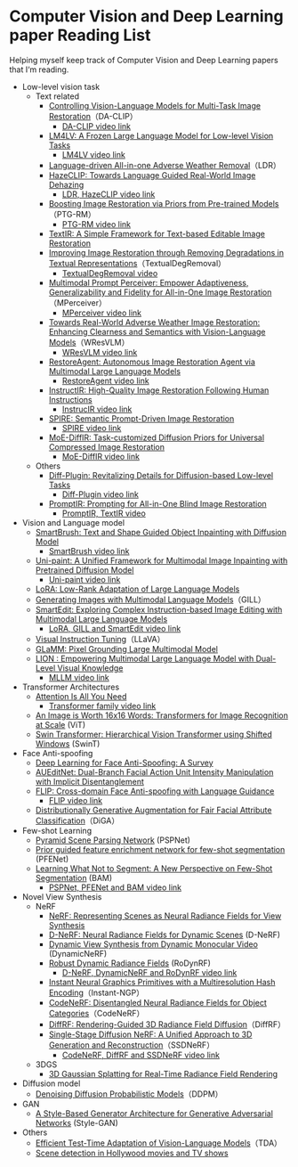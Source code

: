 # Computer Vision and Deep Learning paper Reading List
Helping myself keep track of Computer Vision and Deep Learning papers that I‘m reading.
- Low-level vision task
    - Text related
        - [Controlling Vision-Language Models for Multi-Task Image Restoration](https://arxiv.org/abs/2310.01018)（DA-CLIP）
            - [DA-CLIP video link](https://youtu.be/otI6hvgBRVQ) 
        - [LM4LV: A Frozen Large Language Model for Low-level Vision Tasks](https://arxiv.org/abs/2405.15734)
            - [LM4LV video link](https://youtu.be/ikggkpIweD0)
        - [Language-driven All-in-one Adverse Weather Removal](https://arxiv.org/abs/2312.01381)（LDR）
        - [HazeCLIP: Towards Language Guided Real-World Image Dehazing](https://arxiv.org/pdf/2407.13719)
            - [LDR, HazeCLIP video link](https://youtu.be/f1PFjp1tUYs)
        - [Boosting Image Restoration via Priors from Pre-trained Models](https://arxiv.org/abs/2403.06793)（PTG-RM）
            - [PTG-RM video link](https://youtu.be/kNsgio2s3B4)
        - [TextIR: A Simple Framework for Text-based Editable Image Restoration](https://arxiv.org/abs/2302.14736)
        - [Improving Image Restoration through Removing Degradations in Textual Representations](https://arxiv.org/abs/2312.17334)（TextualDegRemoval）
            - [TextualDegRemoval video](https://youtu.be/j_aE2tFn7no)
        - [Multimodal Prompt Perceiver: Empower Adaptiveness, Generalizability and Fidelity for All-in-One Image Restoration](https://arxiv.org/abs/2312.02918)（MPerceiver）
            - [MPerceiver video link](https://youtu.be/EEi-oWEqrJk)
        - [Towards Real-World Adverse Weather Image Restoration: Enhancing Clearness and Semantics with Vision-Language Models](https://arxiv.org/abs/2409.02101)（WResVLM）
            - [WResVLM video link](https://youtu.be/cgZTgasjCFE)
        - [RestoreAgent: Autonomous Image Restoration Agent via Multimodal Large Language Models](https://arxiv.org/abs/2407.18035)
            - [RestoreAgent video link](https://youtu.be/8hxzsDJ89Cw)
        - [InstructIR: High-Quality Image Restoration Following Human Instructions](https://arxiv.org/abs/2401.16468)
            - [InstrucIR video link](https://youtu.be/rrx_hYBGecI)
        - [SPIRE: Semantic Prompt-Driven Image Restoration](https://arxiv.org/abs/2312.11595)
            - [SPIRE video link](https://youtu.be/dn5EAClY7fk)
        - [MoE-DiffIR: Task-customized Diffusion Priors for Universal Compressed Image Restoration](https://arxiv.org/abs/2407.10833)
            - [MoE-DiffIR video link](https://youtu.be/j1SG9JNkLVE)
    - Others
        - [Diff-Plugin: Revitalizing Details for Diffusion-based Low-level Tasks](https://arxiv.org/abs/2403.00644)
            - [Diff-Plugin video link](https://youtu.be/lvFbKLWu5yU?si=DnAGCYZAvgljNl2d)
        - [PromptIR: Prompting for All-in-One Blind Image Restoration](https://arxiv.org/abs/2306.13090)
            - [PromptIR, TextIR video](https://youtu.be/ffhDnxRbkKw)
- Vision and Language model
    - [SmartBrush: Text and Shape Guided Object Inpainting with Diffusion Model](https://arxiv.org/abs/2212.05034)
        - [SmartBrush video link](https://youtu.be/ss-8EKYuvJo?si=GwoZpH5iYXiY0h1o)
    - [Uni-paint: A Unified Framework for Multimodal Image Inpainting with Pretrained Diffusion Model](https://arxiv.org/abs/2310.07222)
        - [Uni-paint video link](https://youtu.be/NOzRA-LmKd0?si=VqnpZc8aBPuR_j3k)
    - [LoRA: Low-Rank Adaptation of Large Language Models](https://arxiv.org/abs/2106.09685)
    - [Generating Images with Multimodal Language Models](https://arxiv.org/abs/2305.17216)（GILL）
    - [SmartEdit: Exploring Complex Instruction-based Image Editing with Multimodal Large Language Models](https://arxiv.org/abs/2312.06739)
        - [LoRA, GILL and SmartEdit video link](https://youtu.be/Uu_43YnENFo?si=MniFmtLOjs0WX7Sh)
    - [Visual Instruction Tuning](https://arxiv.org/abs/2304.08485)（LLaVA）
    - [GLaMM: Pixel Grounding Large Multimodal Model](https://arxiv.org/abs/2311.03356)
    - [LION : Empowering Multimodal Large Language Model with Dual-Level Visual Knowledge](https://arxiv.org/abs/2311.11860)
        - [MLLM video link](https://youtu.be/_2Njv-OA1ng?si=pbAu3U6ilAsUV5ec)
- Transformer Architectures
    - [Attention Is All You Need](https://arxiv.org/abs/1706.03762)
        - [Transformer family video link](https://youtu.be/JydFplmsT-0)
    - [An Image is Worth 16x16 Words: Transformers for Image Recognition at Scale](https://arxiv.org/abs/2010.11929) (ViT)
    - [Swin Transformer: Hierarchical Vision Transformer using Shifted Windows](https://arxiv.org/abs/2103.14030) (SwinT)
- Face Anti-spoofing
    -  [Deep Learning for Face Anti-Spoofing: A Survey](https://arxiv.org/abs/2106.14948)
    -  [AUEditNet: Dual-Branch Facial Action Unit Intensity Manipulation with Implicit Disentanglement](https://arxiv.org/abs/2404.05063)
    -  [FLIP: Cross-domain Face Anti-spoofing with Language Guidance](https://arxiv.org/abs/2309.16649)
        - [FLIP video link](https://youtu.be/SKfbZk-Jhrg)
    - [Distributionally Generative Augmentation for Fair Facial Attribute Classification](https://arxiv.org/abs/2403.06606)（DiGA）
- Few-shot Learning
    - [Pyramid Scene Parsing Network](https://arxiv.org/abs/1612.01105) (PSPNet)
    - [Prior guided feature enrichment network for few-shot segmentation](https://arxiv.org/abs/2008.01449) (PFENet)
    - [Learning What Not to Segment: A New Perspective on Few-Shot Segmentation](https://arxiv.org/abs/2203.07615) (BAM)
        - [PSPNet, PFENet and BAM video link](https://youtu.be/dPgAGP3IE3c)
- Novel View Synthesis
    - NeRF
        - [NeRF: Representing Scenes as Neural Radiance Fields for View Synthesis](https://arxiv.org/abs/2003.08934)
        - [D-NeRF: Neural Radiance Fields for Dynamic Scenes](https://arxiv.org/abs/2011.13961) (D-NeRF)
        - [Dynamic View Synthesis from Dynamic Monocular Video](https://arxiv.org/abs/2105.06468) (DynamicNeRF)
        - [Robust Dynamic Radiance Fields](https://arxiv.org/abs/2301.02239) (RoDynRF)
            - [D-NeRF, DynamicNeRF and RoDynRF video link](https://youtu.be/JrDss_jiwEI)
        - [Instant Neural Graphics Primitives with a Multiresolution Hash Encoding](https://arxiv.org/abs/2201.05989)（Instant-NGP）
        - [CodeNeRF: Disentangled Neural Radiance Fields for Object Categories](https://arxiv.org/abs/2109.01750)（CodeNeRF）
        - [DiffRF: Rendering-Guided 3D Radiance Field Diffusion](https://arxiv.org/abs/2212.01206)（DiffRF）
        - [Single-Stage Diffusion NeRF: A Unified Approach to 3D Generation and Reconstruction](https://arxiv.org/abs/2304.06714)（SSDNeRF）
            - [CodeNeRF, DiffRF and SSDNeRF video link](https://youtu.be/qXhveYjK9zg)
    - 3DGS
        - [3D Gaussian Splatting for Real-Time Radiance Field Rendering](https://arxiv.org/abs/2308.04079)
- Diffusion model
    - [Denoising Diffusion Probabilistic Models](https://arxiv.org/abs/2006.11239)（DDPM）
- GAN 
    - [A Style-Based Generator Architecture for Generative Adversarial Networks](https://arxiv.org/abs/1812.04948) (Style-GAN)
- Others
    - [Efficient Test-Time Adaptation of Vision-Language Models](https://arxiv.org/abs/2403.18293)（TDA）
    - [Scene detection in Hollywood movies and TV shows](https://ieeexplore.ieee.org/document/1211489)
